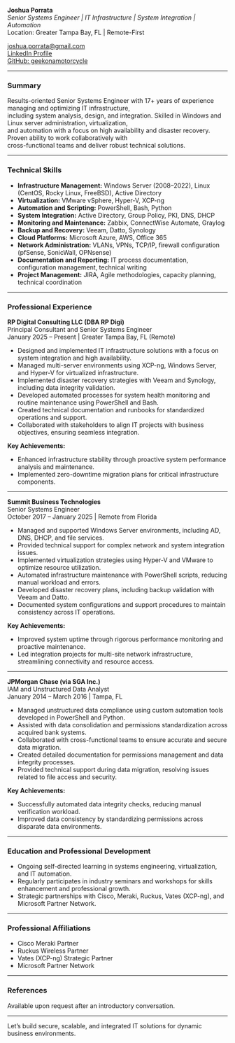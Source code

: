 **Joshua Porrata**  
_Senior Systems Engineer | IT Infrastructure | System Integration | Automation_  
Location: Greater Tampa Bay, FL | Remote-First

[joshua.porrata@gmail.com](mailto:joshua.porrata@gmail.com)  
[LinkedIn Profile](https://www.linkedin.com/in/joshua-p-8a2a3424/)  
[GitHub: geekonamotorcycle](https://github.com/geekonamotorcycle/markdown-resumes)

---

### **Summary**

Results-oriented Senior Systems Engineer with 17+ years of experience managing and optimizing IT infrastructure,  
including system analysis, design, and integration. Skilled in Windows and Linux server administration, virtualization,  
and automation with a focus on high availability and disaster recovery. Proven ability to work collaboratively with  
cross-functional teams and deliver robust technical solutions.

---

### **Technical Skills**

- **Infrastructure Management:** Windows Server (2008–2022), Linux (CentOS, Rocky Linux, FreeBSD), Active Directory
- **Virtualization:** VMware vSphere, Hyper-V, XCP-ng
- **Automation and Scripting:** PowerShell, Bash, Python
- **System Integration:** Active Directory, Group Policy, PKI, DNS, DHCP
- **Monitoring and Maintenance:** Zabbix, ConnectWise Automate, Graylog
- **Backup and Recovery:** Veeam, Datto, Synology
- **Cloud Platforms:** Microsoft Azure, AWS, Office 365
- **Network Administration:** VLANs, VPNs, TCP/IP, firewall configuration (pfSense, SonicWall, OPNsense)
- **Documentation and Reporting:** IT process documentation, configuration management, technical writing
- **Project Management:** JIRA, Agile methodologies, capacity planning, technical coordination

---

### **Professional Experience**

**RP Digital Consulting LLC (DBA RP Digi)**  
Principal Consultant and Senior Systems Engineer  
January 2025 – Present | Greater Tampa Bay, FL (Remote)

- Designed and implemented IT infrastructure solutions with a focus on system integration and high availability.
- Managed multi-server environments using XCP-ng, Windows Server, and Hyper-V for virtualized infrastructure.
- Implemented disaster recovery strategies with Veeam and Synology, including data integrity validation.
- Developed automated processes for system health monitoring and routine maintenance using PowerShell and Bash.
- Created technical documentation and runbooks for standardized operations and support.
- Collaborated with stakeholders to align IT projects with business objectives, ensuring seamless integration.

**Key Achievements:**

- Enhanced infrastructure stability through proactive system performance analysis and maintenance.
- Implemented zero-downtime migration plans for critical infrastructure components.

---

**Summit Business Technologies**  
Senior Systems Engineer  
October 2017 – January 2025 | Remote from Florida

- Managed and supported Windows Server environments, including AD, DNS, DHCP, and file services.
- Provided technical support for complex network and system integration issues.
- Implemented virtualization strategies using Hyper-V and VMware to optimize resource utilization.
- Automated infrastructure maintenance with PowerShell scripts, reducing manual workload and errors.
- Developed disaster recovery plans, including backup validation with Veeam and Datto.
- Documented system configurations and support procedures to maintain consistency across IT operations.

**Key Achievements:**

- Improved system uptime through rigorous performance monitoring and proactive maintenance.
- Led integration projects for multi-site network infrastructure, streamlining connectivity and resource access.

---

**JPMorgan Chase (via SGA Inc.)**  
IAM and Unstructured Data Analyst  
January 2014 – March 2016 | Tampa, FL

- Managed unstructured data compliance using custom automation tools developed in PowerShell and Python.
- Assisted with data consolidation and permissions standardization across acquired bank systems.
- Collaborated with cross-functional teams to ensure accurate and secure data migration.
- Created detailed documentation for permissions management and data integrity processes.
- Provided technical support during data migration, resolving issues related to file access and security.

**Key Achievements:**

- Successfully automated data integrity checks, reducing manual verification workload.
- Improved data consistency by standardizing permissions across disparate data environments.

---

### **Education and Professional Development**

- Ongoing self-directed learning in systems engineering, virtualization, and IT automation.
- Regularly participates in industry seminars and workshops for skills enhancement and professional growth.
- Strategic partnerships with Cisco, Meraki, Ruckus, Vates (XCP-ng), and Microsoft Partner Network.

---

### **Professional Affiliations**

- Cisco Meraki Partner
- Ruckus Wireless Partner
- Vates (XCP-ng) Strategic Partner
- Microsoft Partner Network

---

### **References**

Available upon request after an introductory conversation.

---

Let’s build secure, scalable, and integrated IT solutions for dynamic business environments.
